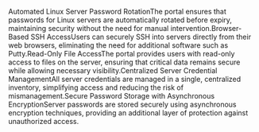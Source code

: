 Automated Linux Server Password RotationThe portal ensures that passwords for Linux servers are automatically rotated before expiry, maintaining security without the need for manual intervention.Browser-Based SSH AccessUsers can securely SSH into servers directly from their web browsers, eliminating the need for additional software such as Putty.Read-Only File AccessThe portal provides users with read-only access to files on the server, ensuring that critical data remains secure while allowing necessary visibility.Centralized Server Credential ManagementAll server credentials are managed in a single, centralized inventory, simplifying access and reducing the risk of mismanagement.Secure Password Storage with Asynchronous EncryptionServer passwords are stored securely using asynchronous encryption techniques, providing an additional layer of protection against unauthorized access.